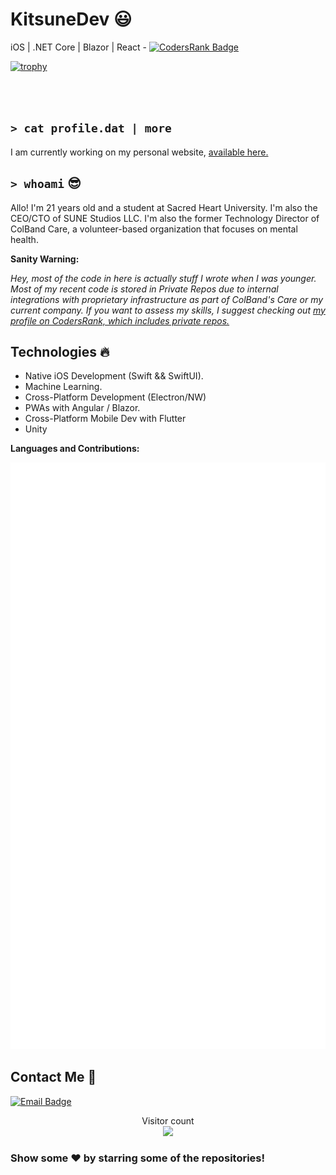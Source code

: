 <!--- JSX
<script src="https://profile.codersrank.io/widget/widget.js"></script>
-->
<!--- NOX -->
 # KitsuneDev :smiley:
 iOS | .NET Core | Blazor | React - 
 [![CodersRank Badge](https://img.shields.io/badge/-CodersRank-71a0a8?style=flat-square&logo=CodersRank&logoColor=white&link=https://profile.codersrank.io/user/kitsunedev)](https://profile.codersrank.io/user/kitsunedev)
 
 [![trophy](https://github-profile-trophy.vercel.app/?username=KitsuneDev&row=1&theme=onedark)](https://github.com/ryo-ma/github-profile-trophy)

<br/>
<br/>

## `> cat profile.dat | more`

I am currently working on my personal website, [available here.](https://akitsune.dev/)
<!--- END: NOX -->
## `> whoami` :sunglasses:
Allo! I'm 21 years old and a student at Sacred Heart University. I'm also the CEO/CTO of SUNE Studios LLC.
I'm also the former Technology Director of ColBand Care, a volunteer-based organization that focuses on mental health.

**Sanity Warning:**

*Hey, most of the code in here is actually stuff I wrote when I was younger.*
*Most of my recent code is stored in Private Repos due to internal integrations with proprietary infrastructure as part of ColBand's Care or my current company. If you want to assess my skills, I suggest checking out [my profile on CodersRank, which includes private repos.](https://profile.codersrank.io/user/KitsuneDev)*

<!--- JSX
<codersrank-widget username="KitsuneDev"></codersrank-widget>
-->
<!--- JSX
My [GitHub Profile](https://github.com/KitsuneDev) is also available
-->

## Technologies :fire:
- Native iOS Development (Swift && SwiftUI).
- Machine Learning.
- Cross-Platform Development (Electron/NW)
- PWAs with Angular / Blazor.
- Cross-Platform Mobile Dev with Flutter
- Unity


**Languages and Contributions:**  

![Metrics](https://github.com/KitsuneDev/KitsuneDev/blob/main/github-metrics.svg)


##  Contact Me :speech_balloon:
[![Email Badge](https://img.shields.io/badge/-kitsune@akitsune.dev-c14438?style=flat-square&logo=Gmail&logoColor=white&link=mailto:KitsuneDev@cgnet.dev)](mailto:kitsune@akitsune.dev)

<p align="center"> 
  Visitor count<br>
  <img src="https://profile-counter.glitch.me/KitsuneDev/count.svg" />
</p>




### Show some ❤️ by starring some of the repositories!
